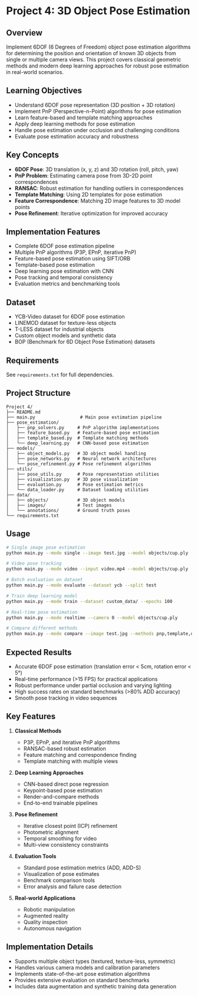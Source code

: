 # Project 4: 3D Object Pose Estimation

## Overview
Implement 6DOF (6 Degrees of Freedom) object pose estimation algorithms for determining the position and orientation of known 3D objects from single or multiple camera views. This project covers classical geometric methods and modern deep learning approaches for robust pose estimation in real-world scenarios.

## Learning Objectives
- Understand 6DOF pose representation (3D position + 3D rotation)
- Implement PnP (Perspective-n-Point) algorithms for pose estimation
- Learn feature-based and template matching approaches
- Apply deep learning methods for pose estimation
- Handle pose estimation under occlusion and challenging conditions
- Evaluate pose estimation accuracy and robustness

## Key Concepts
- **6DOF Pose**: 3D translation (x, y, z) and 3D rotation (roll, pitch, yaw)
- **PnP Problem**: Estimating camera pose from 3D-2D point correspondences
- **RANSAC**: Robust estimation for handling outliers in correspondences
- **Template Matching**: Using 2D templates for pose estimation
- **Feature Correspondence**: Matching 2D image features to 3D model points
- **Pose Refinement**: Iterative optimization for improved accuracy

## Implementation Features
- Complete 6DOF pose estimation pipeline
- Multiple PnP algorithms (P3P, EPnP, iterative PnP)
- Feature-based pose estimation using SIFT/ORB
- Template-based pose estimation
- Deep learning pose estimation with CNN
- Pose tracking and temporal consistency
- Evaluation metrics and benchmarking tools

## Dataset
- YCB-Video dataset for 6DOF pose estimation
- LINEMOD dataset for texture-less objects
- T-LESS dataset for industrial objects
- Custom object models and synthetic data
- BOP (Benchmark for 6D Object Pose Estimation) datasets

## Requirements
See `requirements.txt` for full dependencies.

## Project Structure
```
Project 4/
├── README.md
├── main.py                 # Main pose estimation pipeline
├── pose_estimation/
│   ├── pnp_solvers.py     # PnP algorithm implementations
│   ├── feature_based.py   # Feature-based pose estimation
│   ├── template_based.py  # Template matching methods
│   └── deep_learning.py   # CNN-based pose estimation
├── models/
│   ├── object_models.py   # 3D object model handling
│   ├── pose_networks.py   # Neural network architectures
│   └── pose_refinement.py # Pose refinement algorithms
├── utils/
│   ├── pose_utils.py      # Pose representation utilities
│   ├── visualization.py   # 3D pose visualization
│   ├── evaluation.py      # Pose estimation metrics
│   └── data_loader.py     # Dataset loading utilities
├── data/
│   ├── objects/           # 3D object models
│   ├── images/            # Test images
│   └── annotations/       # Ground truth poses
└── requirements.txt
```

## Usage
```bash
# Single image pose estimation
python main.py --mode single --image test.jpg --model objects/cup.ply

# Video pose tracking
python main.py --mode video --input video.mp4 --model objects/cup.ply

# Batch evaluation on dataset
python main.py --mode evaluate --dataset ycb --split test

# Train deep learning model
python main.py --mode train --dataset custom_data/ --epochs 100

# Real-time pose estimation
python main.py --mode realtime --camera 0 --model objects/cup.ply

# Compare different methods
python main.py --mode compare --image test.jpg --methods pnp,template,deep
```

## Expected Results
- Accurate 6DOF pose estimation (translation error < 5cm, rotation error < 5°)
- Real-time performance (>15 FPS) for practical applications
- Robust performance under partial occlusion and varying lighting
- High success rates on standard benchmarks (>80% ADD accuracy)
- Smooth pose tracking in video sequences

## Key Features
1. **Classical Methods**
   - P3P, EPnP, and iterative PnP algorithms
   - RANSAC-based robust estimation
   - Feature matching and correspondence finding
   - Template matching with multiple views

2. **Deep Learning Approaches**
   - CNN-based direct pose regression
   - Keypoint-based pose estimation
   - Render-and-compare methods
   - End-to-end trainable pipelines

3. **Pose Refinement**
   - Iterative closest point (ICP) refinement
   - Photometric alignment
   - Temporal smoothing for video
   - Multi-view consistency constraints

4. **Evaluation Tools**
   - Standard pose estimation metrics (ADD, ADD-S)
   - Visualization of pose estimates
   - Benchmark comparison tools
   - Error analysis and failure case detection

5. **Real-world Applications**
   - Robotic manipulation
   - Augmented reality
   - Quality inspection
   - Autonomous navigation

## Implementation Details
- Supports multiple object types (textured, texture-less, symmetric)
- Handles various camera models and calibration parameters
- Implements state-of-the-art pose estimation algorithms
- Provides extensive evaluation on standard benchmarks
- Includes data augmentation and synthetic training data generation
